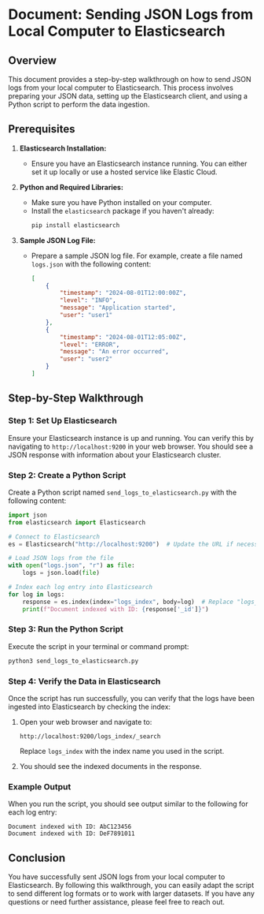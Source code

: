 # Document: Sending JSON Logs from Local Computer to Elasticsearch

## Overview
This document provides a step-by-step walkthrough on how to send JSON logs from your local computer to Elasticsearch. This process involves preparing your JSON data, setting up the Elasticsearch client, and using a Python script to perform the data ingestion.

## Prerequisites
1. **Elasticsearch Installation:**
   - Ensure you have an Elasticsearch instance running. You can either set it up locally or use a hosted service like Elastic Cloud.

2. **Python and Required Libraries:**
   - Make sure you have Python installed on your computer.
   - Install the `elasticsearch` package if you haven't already:
     ```bash
     pip install elasticsearch
     ```

3. **Sample JSON Log File:**
   - Prepare a sample JSON log file. For example, create a file named `logs.json` with the following content:
     ```json
     [
         {
             "timestamp": "2024-08-01T12:00:00Z",
             "level": "INFO",
             "message": "Application started",
             "user": "user1"
         },
         {
             "timestamp": "2024-08-01T12:05:00Z",
             "level": "ERROR",
             "message": "An error occurred",
             "user": "user2"
         }
     ]
     ```

## Step-by-Step Walkthrough

### Step 1: Set Up Elasticsearch
Ensure your Elasticsearch instance is up and running. You can verify this by navigating to `http://localhost:9200` in your web browser. You should see a JSON response with information about your Elasticsearch cluster.

### Step 2: Create a Python Script
Create a Python script named `send_logs_to_elasticsearch.py` with the following content:

```python
import json
from elasticsearch import Elasticsearch

# Connect to Elasticsearch
es = Elasticsearch("http://localhost:9200")  # Update the URL if necessary

# Load JSON logs from the file
with open("logs.json", "r") as file:
    logs = json.load(file)

# Index each log entry into Elasticsearch
for log in logs:
    response = es.index(index="logs_index", body=log)  # Replace "logs_index" with your desired index name
    print(f"Document indexed with ID: {response['_id']}")
```

### Step 3: Run the Python Script
Execute the script in your terminal or command prompt:

```bash
python3 send_logs_to_elasticsearch.py
```

### Step 4: Verify the Data in Elasticsearch
Once the script has run successfully, you can verify that the logs have been ingested into Elasticsearch by checking the index:

1. Open your web browser and navigate to:
   ```
   http://localhost:9200/logs_index/_search
   ```
   Replace `logs_index` with the index name you used in the script.

2. You should see the indexed documents in the response.

### Example Output
When you run the script, you should see output similar to the following for each log entry:

```
Document indexed with ID: AbC123456
Document indexed with ID: DeF7891011
```

## Conclusion
You have successfully sent JSON logs from your local computer to Elasticsearch. By following this walkthrough, you can easily adapt the script to send different log formats or to work with larger datasets. If you have any questions or need further assistance, please feel free to reach out.